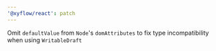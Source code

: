 ```yaml
---
'@xyflow/react': patch
---
```


Omit `defaultValue` from `Node`'s `domAttributes` to fix type incompatibility when using `WritableDraft`
